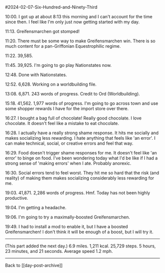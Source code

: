 #2024-02-07-Six-Hundred-and-Ninety-Third

10:00.  I got up at about 8:13 this morning and I can't account for the time since then.  I feel like I'm only just now getting started with my day.

11:13.  Greifensmarchen got stomped!

11:20.  There must be some way to make Greifensmarchen win.  There is so much content for a pan-Griffonian Equestrophilic regime.

11:22.  39,585.  

11:45.  39,925.  I'm going to go play Nationstates now.

12:48.  Done with Nationstates.

12:52.  6,628.  Working on a worldbuilding file.

13:08.  6,871.  243 words of progress.  Credit to Ord (Worldbuilding).

15:18.  41,562.  1,977 words of progress.  I'm going to go across town and use some shopper rewards I have for the import store over there.

16:27.  I bought a bag full of chocolate!  Really good chocolate.  I love chocolate.  It doesn't feel like a mistake to eat chocolate.

16:28.  I actually have a really strong shame response.  It hits me socially and makes socializing less rewarding.  I hate anything that feels like 'an error'.  I can make technical, social, or creative errors and feel that way.

16:29.  Food doesn't trigger shame responses for me.  It doesn't feel like 'an error' to binge on food.  I've been wondering today what I'd be like if I had a strong sense of 'making errors' when I ate.  Probably anorexic.

16:30.  Social errors tend to feel worst.  They hit me so hard that the risk (and reality) of making them makes socializing considerably less rewarding for me.

19:03.  41,871.  2,286 words of progress.  Hmf.  Today has not been highly productive.

19:04.  I'm getting a headache.

19:06.  I'm going to try a maximally-boosted Greifensmarchen.

19:49.  I had to install a mod to enable it, but I have a boosted Greifensmarchen!  I don't think it will be enough of a boost, but I will try it.

---
(This part added the next day.)  6.9 miles.  1,211 kcal.  25,729 steps.  5 hours, 23 minutes, and 21 seconds.  Average speed 1.2 mph.

---
Back to [[day-post-archive]]